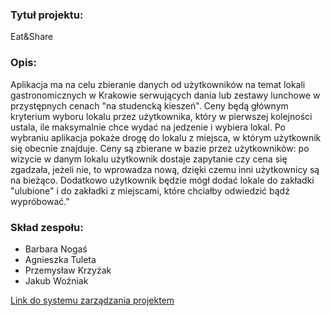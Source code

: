 <h3>Tytuł projektu:</h3>
<p>Eat&Share</p>

<h3>Opis:</h3>
<p>Aplikacja ma na celu zbieranie danych od użytkowników na temat lokali gastronomicznych w Krakowie serwujących dania lub zestawy lunchowe w przystępnych cenach "na studencką kieszeń". Ceny będą głównym kryterium wyboru lokalu przez użytkownika, który w pierwszej kolejności ustala, ile maksymalnie chce wydać na jedzenie i wybiera lokal. Po wybraniu aplikacja pokaże drogę do lokalu z miejsca, w którym użytkownik się obecnie znajduje. 
Ceny są zbierane w bazie przez użytkowników: po wizycie w danym lokalu użytkownik dostaje zapytanie czy cena się zgadzała, jeżeli nie, to wprowadza nową, dzięki czemu inni użytkownicy są na bieżąco.
Dodatkowo użytkownik będzie mógł dodać lokale do zakładki "ulubione" i do zakładki z 
miejscami, które chciałby odwiedzić bądź wypróbować."</p>

<h3>Skład zespołu:</h3>
<ul>
  <li>Barbara Nogaś</li>
  <li>Agnieszka Tuleta</li>
  <li>Przemysław Krzyżak</li>
  <li>Jakub Woźniak</li>
</ul>


<a href="https://trello.com/b/FygUN620/eatshare">Link do systemu zarządzania projektem</a>

